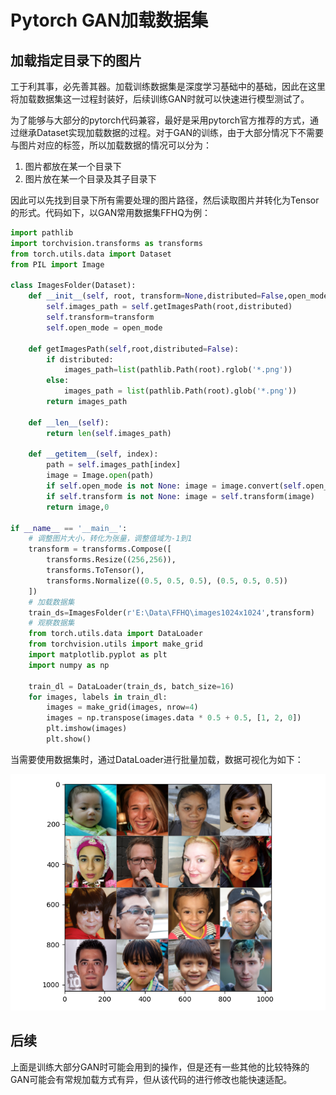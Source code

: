 

#  Pytorch GAN加载数据集

## 加载指定目录下的图片

工于利其事，必先善其器。加载训练数据集是深度学习基础中的基础，因此在这里将加载数据集这一过程封装好，后续训练GAN时就可以快速进行模型测试了。

为了能够与大部分的pytorch代码兼容，最好是采用pytorch官方推荐的方式，通过继承Dataset实现加载数据的过程。对于GAN的训练，由于大部分情况下不需要与图片对应的标签，所以加载数据的情况可以分为：

1. 图片都放在某一个目录下
2. 图片放在某一个目录及其子目录下

因此可以先找到目录下所有需要处理的图片路径，然后读取图片并转化为Tensor的形式。代码如下，以GAN常用数据集FFHQ为例：

```python
import pathlib
import torchvision.transforms as transforms
from torch.utils.data import Dataset
from PIL import Image

class ImagesFolder(Dataset):
    def __init__(self, root, transform=None,distributed=False,open_mode=None):
        self.images_path = self.getImagesPath(root,distributed)
        self.transform=transform
        self.open_mode = open_mode

    def getImagesPath(self,root,distributed=False):
        if distributed:
            images_path=list(pathlib.Path(root).rglob('*.png'))
        else:
            images_path = list(pathlib.Path(root).glob('*.png'))
        return images_path

    def __len__(self):
        return len(self.images_path)

    def __getitem__(self, index):
        path = self.images_path[index]
        image = Image.open(path)
        if self.open_mode is not None: image = image.convert(self.open_mode)
        if self.transform is not None: image = self.transform(image)
        return image,0

if __name__ == '__main__':
    # 调整图片大小，转化为张量，调整值域为-1到1
    transform = transforms.Compose([
        transforms.Resize((256,256)),
        transforms.ToTensor(),
        transforms.Normalize((0.5, 0.5, 0.5), (0.5, 0.5, 0.5))
    ])
    # 加载数据集
    train_ds=ImagesFolder(r'E:\Data\FFHQ\images1024x1024',transform)
    # 观察数据集
    from torch.utils.data import DataLoader
    from torchvision.utils import make_grid
    import matplotlib.pyplot as plt
    import numpy as np

    train_dl = DataLoader(train_ds, batch_size=16)
    for images, labels in train_dl:
        images = make_grid(images, nrow=4)
        images = np.transpose(images.data * 0.5 + 0.5, [1, 2, 0])
        plt.imshow(images)
        plt.show()
```

当需要使用数据集时，通过DataLoader进行批量加载，数据可视化为如下：

![](https://raw.githubusercontent.com/OnceMonkey/cloudimg/main/img/image-20210405210441156.png)

## 后续

上面是训练大部分GAN时可能会用到的操作，但是还有一些其他的比较特殊的GAN可能会有常规加载方式有异，但从该代码的进行修改也能快速适配。